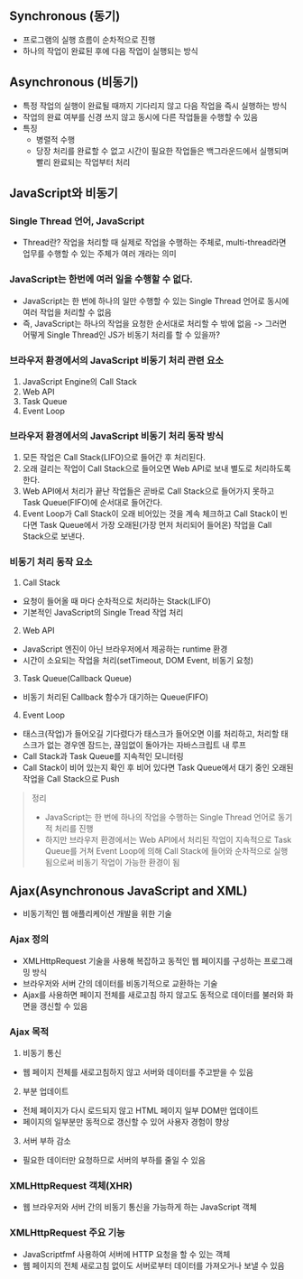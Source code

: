 ## Synchronous (동기)
- 프로그램의 실행 흐름이 순차적으로 진행
- 하나의 작업이 완료된 후에 다음 작업이 실행되는 방식


## Asynchronous (비동기)
- 특정 작업의 실행이 완료될 때까지 기다리지 않고 다음 작업을 즉시 실행하는 방식
- 작업의 완료 여부를 신경 쓰지 않고 동시에 다른 작업들을 수행할 수 있음
- 특징
  - 병렬적 수행
  - 당장 처리를 완료할 수 없고 시간이 필요한 작업들은 백그라운드에서 실행되며 빨리 완료되는 작업부터 처리


## JavaScript와 비동기
### Single Thread 언어, JavaScript
- Thread란? 작업을 처리할 때 실제로 작업을 수행하는 주체로, multi-thread라면 업무를 수행할 수 있는 주체가 여러 개라는 의미


### JavaScript는 한번에 여러 일을 수행할 수 없다.
- JavaScript는 한 번에 하나의 일만 수행할 수 있는 Single Thread 언어로 동시에 여러 작업을 처리할 수 없음
- 즉, JavaScript는 하나의 작업을 요청한 순서대로 처리할 수 밖에 없음
-> 그러면 어떻게 Single Thread인 JS가 비동기 처리를 할 수 있을까?


### 브라우저 환경에서의 JavaScript 비동기 처리 관련 요소
1. JavaScript Engine의 Call Stack
2. Web API
3. Task Queue
4. Event Loop


### 브라우저 환경에서의 JavaScript 비동기 처리 동작 방식
1. 모든 작업은 Call Stack(LIFO)으로 들어간 후 처리된다.
2. 오래 걸리는 작업이 Call Stack으로 들어오면 Web API로 보내 별도로 처리하도록 한다.
3. Web API에서 처리가 끝난 작업들은 곧바로 Call Stack으로 들어가지 못하고 Task Queue(FIFO)에 순서대로 들어간다.
4. Event Loop가 Call Stack이 오래 비어있는 것을 계속 체크하고 Call Stack이 빈다면 Task Queue에서 가장 오래된(가장 먼저 처리되어 들어온) 작업을 Call Stack으로 보낸다.


### 비동기 처리 동작 요소
1. Call Stack
  - 요청이 들어올 때 마다 순차적으로 처리하는 Stack(LIFO)
  - 기본적인 JavaScript의 Single Tread 작업 처리
2. Web API
  - JavaScript 엔진이 아닌 브라우저에서 제공하는 runtime 환경
  - 시간이 소요되는 작업을 처리(setTimeout, DOM Event, 비동기 요청)
3. Task Queue(Callback Queue)
  - 비동기 처리된 Callback 함수가 대기하는 Queue(FIFO)
4. Event Loop
  - 태스크(작업)가 들어오길 기다렸다가 태스크가 들어오면 이를 처리하고, 처리할 태스크가 없는 경우엔 잠드는, 끊임없이 돌아가는 자바스크립트 내 루프
  - Call Stack과 Task Queue를 지속적인 모니터링
  - Call Stack이 비어 있는지 확인 후 비어 있다면 Task Queue에서 대기 중인 오래된 작업을 Call Stack으로 Push
> 정리
> - JavaScript는 한 번에 하나의 작업을 수행하는 Single Thread 언어로 동기적 처리를 진행
> - 하지만 브라우저 환경에서는 Web API에서 처리된 작업이 지속적으로 Task Queue를 거쳐 Event Loop에 의해 Call Stack에 들어와 순차적으로 실행됨으로써 비동기 작업이 가능한 환경이 됨


## Ajax(Asynchronous JavaScript and XML)
- 비동기적인 웹 애플리케이션 개발을 위한 기술


### Ajax 정의
- XMLHttpRequest 기술을 사용해 복잡하고 동적인 웹 페이지를 구성하는 프로그래밍 방식
- 브라우저와 서버 간의 데이터를 비동기적으로 교환하는 기술
- Ajax를 사용하면 페이지 전체를 새로고침 하지 않고도 동적으로 데이터를 불러와 화면을 갱신할 수 있음


### Ajax 목적
1. 비동기 통신
  - 웹 페이지 전체를 새로고침하지 않고 서버와 데이터를 주고받을 수 있음
2. 부분 업데이트
  - 전체 페이지가 다시 로드되지 않고 HTML 페이지 일부 DOM만 업데이트
  - 페이지의 일부분만 동적으로 갱신할 수 있어 사용자 경험이 향상
3. 서버 부하 감소
  - 필요한 데이터만 요청하므로 서버의 부하를 줄일 수 있음


### XMLHttpRequest 객체(XHR)
- 웹 브라우저와 서버 간의 비동기 통신을 가능하게 하는 JavaScript 객체


### XMLHttpRequest 주요 기능
- JavaScriptfmf 사용하여 서버에 HTTP 요청을 할 수 있는 객체
- 웹 페이지의 전체 새로고침 없이도 서버로부터 데이터를 가져오거나 보낼 수 있음

